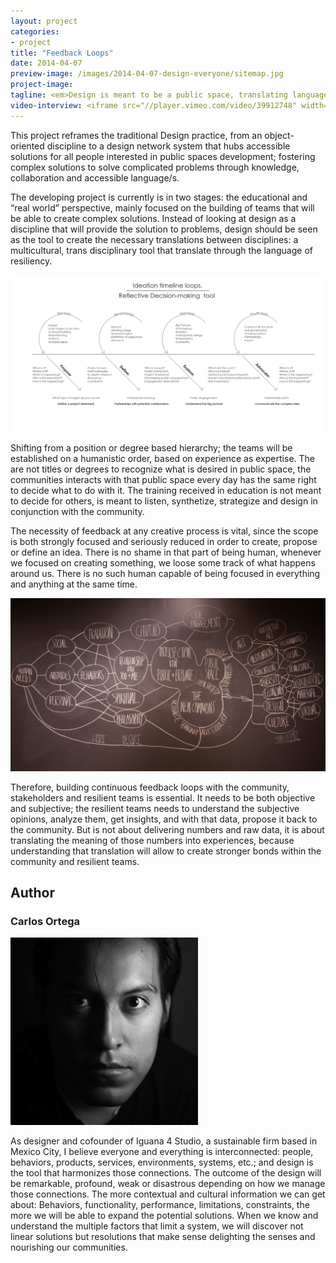 ```yaml
---
layout: project
categories: 
- project
title: "Feedback Loops"
date: 2014-04-07
preview-image: /images/2014-04-07-design-everyone/sitemap.jpg
project-image:
tagline: <em>Design is meant to be a public space, translating languages among disciplines.</em>
video-interview: <iframe src="//player.vimeo.com/video/39912748" width="500" height="281" frameborder="0" webkitallowfullscreen mozallowfullscreen allowfullscreen></iframe> <p class="col-md-10 col-md-offset-3"><a href="http://vimeo.com/39912748">SAIC AGC GFRY Studio mock-up test</a> from <a href="http://vimeo.com/user10322039">David Evancho</a> on <a href="https://vimeo.com">Vimeo</a>.</p>
---
```


<!--Ask about the column for text to be narrower and the option of making text to be a paragraph-->

<p class="col-md-8 col-md-offset-2"> This project reframes the traditional Design practice, from an object-oriented discipline to a design network system that hubs accessible solutions for all people interested in public spaces development; fostering complex solutions to solve complicated problems through knowledge, collaboration and accessible language/s. 

The developing project is currently is in two stages: the educational and “real world” perspective, mainly focused on the building of teams that will be able to create complex solutions. Instead of looking at design as a discipline that will provide the solution to problems, design should be seen as the tool to create the necessary translations between disciplines: a multicultural, trans disciplinary tool that translate through the language of resiliency.</p>


<p class="col-md-12"><img class="img-responsive img-thumbnail" src="/images/2014-04-07-design-everyone/loops.jpg" alt="Loops"/></p>


<p class="col-md-8 col-md-offset-2"> Shifting from a position or degree based hierarchy; the teams will be established on a humanistic order, based on experience as expertise. The are not titles or degrees to recognize what is desired in public space, the communities interacts with that public space every day has the same right to decide what to do with it. The training received in education is not meant to decide for others, is meant to listen, synthetize, strategize and design in conjunction with the community.

The necessity of feedback at any creative process is vital, since the scope is both strongly focused and seriously reduced in order to create, propose or define an idea. There is no shame in that part of being human, whenever we focused on creating something, we loose some track of what happens around us. There is no such human capable of being focused in everything and anything at the same time.</p>


<p class="col-md-12"><img class="img-responsive img-thumbnail" src="/images/2014-04-07-design-everyone/sullivan.jpg" alt="Think Tank Mindmap"/></p>



<p class="col-md-8 col-md-offset-2">Therefore, building continuous feedback loops with the community, stakeholders and resilient teams is essential. It needs to be both objective and subjective; the resilient teams needs to understand the subjective opinions, analyze them, get insights, and with that data, propose it back to the community. But is not about delivering numbers and raw data, it is about translating the meaning of those numbers into experiences, because understanding that translation will allow to create stronger bonds within the community and resilient teams. </p>

<h2 class="col-md-10 col-md-offset-2">Author</h2>
	
<h3 class="col-md-12 col-md-offset-2">Carlos Ortega</h3>

<p  class="col-md-2"><img class="img-responsive img-circle img-author" src="/images/2014-04-07-design-everyone/carlos.jpg" alt="Carlos"/></p>

<!--Ask about the responsive bio image-->

<p class="col-md-9">
	As designer and cofounder of Iguana 4 Studio, a sustainable firm based in Mexico City, I believe everyone and everything is interconnected: people, behaviors, products, services, environments, systems, etc.; and design is the tool that harmonizes those connections. The outcome of the design will be remarkable, profound, weak or disastrous depending on how we manage those connections. The more contextual and cultural information we can get about: Behaviors, functionality, performance, limitations, constraints, the more we will be able to expand the potential solutions. When we know and understand the multiple factors that limit a system, we will discover not linear solutions but resolutions that make sense delighting the senses and nourishing our communities.
</p>


